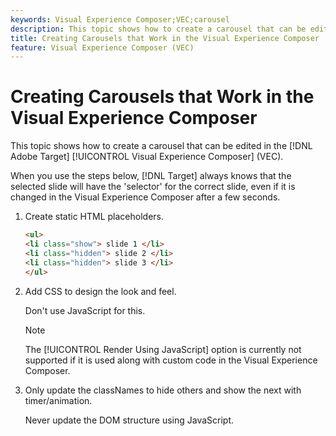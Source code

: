 ```yaml
---
keywords: Visual Experience Composer;VEC;carousel
description: This topic shows how to create a carousel that can be edited in the Adobe Target Visual Experience Composer (VEC).
title: Creating Carousels that Work in the Visual Experience Composer
feature: Visual Experience Composer (VEC)
---
```


# Creating Carousels that Work in the Visual Experience Composer

This topic shows how to create a carousel that can be edited in the [!DNL Adobe Target] [!UICONTROL Visual Experience Composer] (VEC).

When you use the steps below, [!DNL Target] always knows that the selected slide will have the 'selector' for the correct slide, even if it is changed in the Visual Experience Composer after a few seconds. 

1. Create static HTML placeholders.

   ```html
   <ul>
   <li class="show"> slide 1 </li>
   <li class="hidden"> slide 2 </li>
   <li class="hidden"> slide 3 </li>
   </ul>
   ```

1. Add CSS to design the look and feel.

   Don't use JavaScript for this.

   >[!NOTE]
   >
   >The [!UICONTROL Render Using JavaScript] option is currently not supported if it is used along with custom code in the Visual Experience Composer.

1. Only update the classNames to hide others and show the next with timer/animation.

   Never update the DOM structure using JavaScript. 